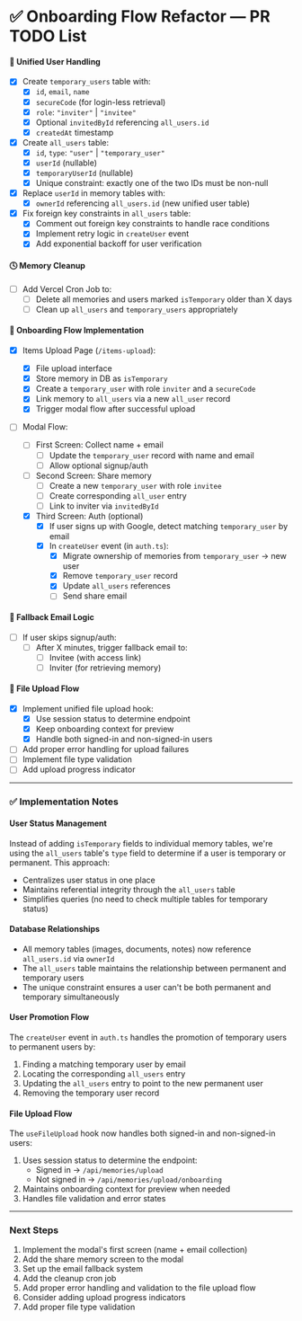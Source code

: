 # ✅ Onboarding Flow Refactor — PR TODO List

#### 🧠 Unified User Handling

- [x] Create `temporary_users` table with:
  - [x] `id`, `email`, `name`
  - [x] `secureCode` (for login-less retrieval)
  - [x] `role`: `"inviter"` | `"invitee"`
  - [x] Optional `invitedById` referencing `all_users.id`
  - [x] `createdAt` timestamp
- [x] Create `all_users` table:
  - [x] `id`, `type`: `"user"` | `"temporary_user"`
  - [x] `userId` (nullable)
  - [x] `temporaryUserId` (nullable)
  - [x] Unique constraint: exactly one of the two IDs must be non-null
- [x] Replace `userId` in memory tables with:
  - [x] `ownerId` referencing `all_users.id` (new unified user table)
- [x] Fix foreign key constraints in `all_users` table:
  - [x] Comment out foreign key constraints to handle race conditions
  - [x] Implement retry logic in `createUser` event
  - [x] Add exponential backoff for user verification

#### 🕓 Memory Cleanup

- [ ] Add Vercel Cron Job to:
  - [ ] Delete all memories and users marked `isTemporary` older than X days
  - [ ] Clean up `all_users` and `temporary_users` appropriately

#### 🧩 Onboarding Flow Implementation

- [x] Items Upload Page (`/items-upload`):

  - [x] File upload interface
  - [x] Store memory in DB as `isTemporary`
  - [x] Create a `temporary_user` with role `inviter` and a `secureCode`
  - [x] Link memory to `all_users` via a new `all_user` record
  - [x] Trigger modal flow after successful upload

- [ ] Modal Flow:
  - [ ] First Screen: Collect name + email
    - [ ] Update the `temporary_user` record with name and email
    - [ ] Allow optional signup/auth
  - [ ] Second Screen: Share memory
    - [ ] Create a new `temporary_user` with role `invitee`
    - [ ] Create corresponding `all_user` entry
    - [ ] Link to inviter via `invitedById`
  - [x] Third Screen: Auth (optional)
    - [x] If user signs up with Google, detect matching `temporary_user` by email
    - [x] In `createUser` event (in `auth.ts`):
      - [x] Migrate ownership of memories from `temporary_user` → new user
      - [x] Remove `temporary_user` record
      - [x] Update `all_users` references
      - [ ] Send share email

#### 📨 Fallback Email Logic

- [ ] If user skips signup/auth:
  - [ ] After X minutes, trigger fallback email to:
    - [ ] Invitee (with access link)
    - [ ] Inviter (for retrieving memory)

#### 🔄 File Upload Flow

- [x] Implement unified file upload hook:
  - [x] Use session status to determine endpoint
  - [x] Keep onboarding context for preview
  - [x] Handle both signed-in and non-signed-in users
- [ ] Add proper error handling for upload failures
- [ ] Implement file type validation
- [ ] Add upload progress indicator

---

### ✅ Implementation Notes

#### User Status Management

Instead of adding `isTemporary` fields to individual memory tables, we're using the `all_users` table's `type` field to determine if a user is temporary or permanent. This approach:

- Centralizes user status in one place
- Maintains referential integrity through the `all_users` table
- Simplifies queries (no need to check multiple tables for temporary status)

#### Database Relationships

- All memory tables (images, documents, notes) now reference `all_users.id` via `ownerId`
- The `all_users` table maintains the relationship between permanent and temporary users
- The unique constraint ensures a user can't be both permanent and temporary simultaneously

#### User Promotion Flow

The `createUser` event in `auth.ts` handles the promotion of temporary users to permanent users by:

1. Finding a matching temporary user by email
2. Locating the corresponding `all_users` entry
3. Updating the `all_users` entry to point to the new permanent user
4. Removing the temporary user record

#### File Upload Flow

The `useFileUpload` hook now handles both signed-in and non-signed-in users:

1. Uses session status to determine the endpoint:
   - Signed in → `/api/memories/upload`
   - Not signed in → `/api/memories/upload/onboarding`
2. Maintains onboarding context for preview when needed
3. Handles file validation and error states

---

### Next Steps

1. Implement the modal's first screen (name + email collection)
2. Add the share memory screen to the modal
3. Set up the email fallback system
4. Add the cleanup cron job
5. Add proper error handling and validation to the file upload flow
6. Consider adding upload progress indicators
7. Add proper file type validation
